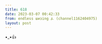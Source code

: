 ```yaml
---
title: 618
date: 2023-03-07 00:42:33
from: endless шизing ⍼ (channel1162404975)
layout: post
---
```


•_•👍
